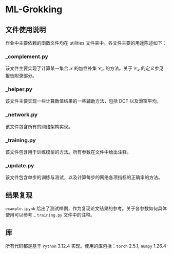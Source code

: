 # ML-Grokking

## 文件使用说明

作业中主要依赖的函数文件均在 utilities 文件夹中。各文件主要的用途陈述如下：

### _complement.py

该文件主要实现了计算某一集合 $\mathcal{T}$ 的加性补集 $\mathcal{C_T}$ 的方法。关于 $\mathcal{C_T}$ 的定义参见报告附录部分。

### _helper.py

该文件主要实现一些计算数值结果的一些辅助方法，包括 DCT 以及滑窗平均。

### _network.py

该文件包含所有的网络架构实现。

### _training.py

该文件包含用于训练模型的方法。所有参数在文件中给出注释。

### _update.py

该文件包含单步的训练与测试，以及计算每步的网络各项指标的正确率的方法。

## 结果复现

$\texttt{example.ipynb}$ 给出了测试样例，作为复现论文结果的参考。关于各参数如何具体使用可以参考 \_ $\texttt{training.py}$ 文件中的注释。

## 库

所有代码都是基于 $\texttt{Python}$ 3.12.4 实现。使用的库包括：$\texttt{torch}$ 2.5.1, $\texttt{numpy}$ 1.26.4
